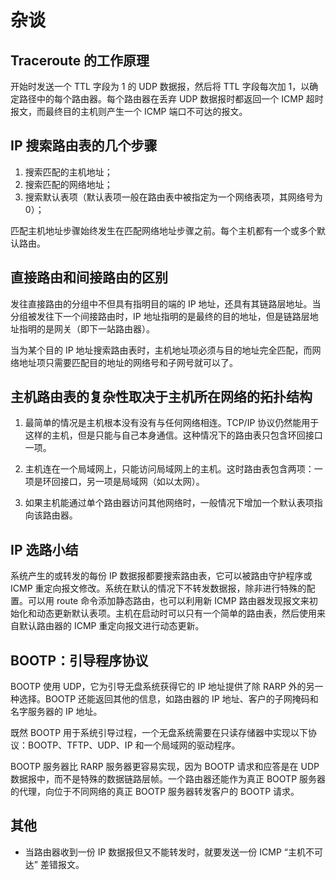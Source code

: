 # 杂谈

## Traceroute 的工作原理

开始时发送一个 TTL 字段为 1 的 UDP 数据报，然后将 TTL 字段每次加 1，以确定路径中的每个路由器。每个路由器在丢弃 UDP 数据报时都返回一个 ICMP 超时报文，而最终目的主机则产生一个 ICMP 端口不可达的报文。

## IP 搜索路由表的几个步骤

1. 搜索匹配的主机地址；
2. 搜索匹配的网络地址；
3. 搜索默认表项（默认表项一般在路由表中被指定为一个网络表项，其网络号为 0）；

匹配主机地址步骤始终发生在匹配网络地址步骤之前。每个主机都有一个或多个默认路由。

## 直接路由和间接路由的区别

发往直接路由的分组中不但具有指明目的端的 IP 地址，还具有其链路层地址。当分组被发往下一个间接路由时，IP 地址指明的是最终的目的地址，但是链路层地址指明的是网关（即下一站路由器）。

当为某个目的 IP 地址搜索路由表时，主机地址项必须与目的地址完全匹配，而网络地址项只需要匹配目的地址的网络号和子网号就可以了。

## 主机路由表的复杂性取决于主机所在网络的拓扑结构

1. 最简单的情况是主机根本没有没有与任何网络相连。TCP/IP 协议仍然能用于这样的主机，但是只能与自己本身通信。这种情况下的路由表只包含环回接口一项。

2. 主机连在一个局域网上，只能访问局域网上的主机。这时路由表包含两项：一项是环回接口，另一项是局域网（如以太网）。

3. 如果主机能通过单个路由器访问其他网络时，一般情况下增加一个默认表项指向该路由器。

## IP 选路小结

系统产生的或转发的每份 IP 数据报都要搜索路由表，它可以被路由守护程序或 ICMP 重定向报文修改。系统在默认的情况下不转发数据报，除非进行特殊的配置。可以用 route 命令添加静态路由，也可以利用新 ICMP 路由器发现报文来初始化和动态更新默认表项。主机在启动时可以只有一个简单的路由表，然后使用来自默认路由器的 ICMP 重定向报文进行动态更新。

## BOOTP：引导程序协议

BOOTP 使用 UDP，它为引导无盘系统获得它的 IP 地址提供了除 RARP 外的另一种选择。BOOTP 还能返回其他的信息，如路由器的 IP 地址、客户的子网掩码和名字服务器的 IP 地址。

既然 BOOTP 用于系统引导过程，一个无盘系统需要在只读存储器中实现以下协议：BOOTP、TFTP、UDP、IP 和一个局域网的驱动程序。

BOOTP 服务器比 RARP 服务器更容易实现，因为 BOOTP 请求和应答是在 UDP 数据报中，而不是特殊的数据链路层帧。一个路由器还能作为真正 BOOTP 服务器的代理，向位于不同网络的真正 BOOTP 服务器转发客户的 BOOTP 请求。

## 其他

* 当路由器收到一份 IP 数据报但又不能转发时，就要发送一份 ICMP “主机不可达” 差错报文。
